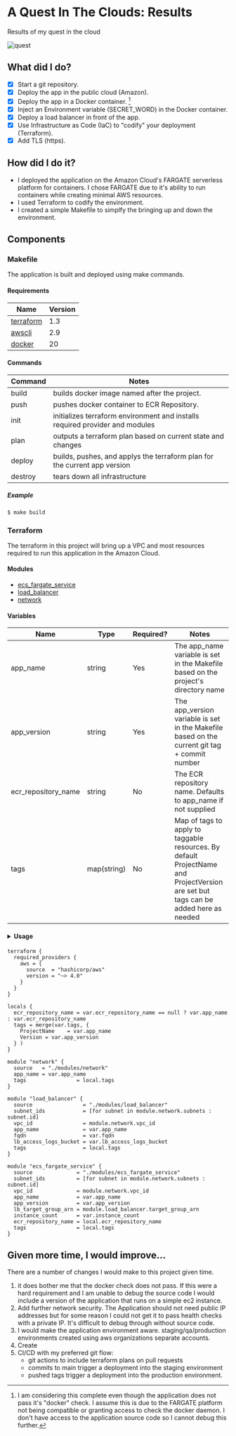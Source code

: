 # A Quest In The Clouds: Results
Results of my quest in the cloud

![quest](https://user-images.githubusercontent.com/2027534/215284609-361c15ff-8ee1-4f98-a543-8b5bf51091c7.gif)


## What did I do?

- [X] Start a git repository. 
- [X] Deploy the app in the public cloud (Amazon).
- [X] Deploy the app in a Docker container. [^1]
- [X] Inject an Environment variable (SECRET_WORD) in the Docker container. 
- [X] Deploy a load balancer in front of the app.
- [X] Use Infrastructure as Code (IaC) to "codify" your deployment (Terraform).
- [X] Add TLS (https).

[^1]: I am considering this complete even though the application does not pass it's "docker" check. I assume this is due to the FARGATE platform not being compatible or granting access to check the docker daemon. I don't have access to the application source code so I cannot debug this further.

## How did I do it?
* I deployed the application on the Amazon Cloud's FARGATE serverless platform for containers. I chose FARGATE due to it's ability to run containers while creating minimal AWS resources. 
* I used Terraform to codify the environment. 
* I created a simple Makefile to simplfy the bringing up and down the environment. 

## Components

### Makefile
The application is built and deployed using make commands. 

#### Requirements
| Name | Version |
| ---- | ------- | 
| [terraform](https://www.terraform.io/) | 1.3 | 
| [awscli](https://aws.amazon.com/cli/) | 2.9 | 
| [docker](https://www.docker.com/) | 20 | 

#### Commands
| Command | Notes |
| ------- | ----- |
| build | builds docker image named after the project. |
| push |  pushes docker container to ECR Repository. |
| init |  initializes terraform environment and installs required provider and modules |
| plan |  outputs a terraform plan based on current state and changes|
| deploy |  builds, pushes, and applys the terraform plan for the current app version |
| destroy |  tears down all infrastructure |

##### Example 
```sh
$ make build
```
### Terraform
The terraform in this project will bring up a VPC and most resources required to run this application in the Amazon Cloud. 

#### Modules
* [ecs_fargate_service](terraform/modules/ecs_fargate_service/README.md)
* [load_balancer](terraform/modules/load_balancer/README.md)
* [network](terraform/modules/network/README.md)

#### Variables
| Name | Type | Required? | Notes |
| ---- | ---- | --------- | ----- | 
| app_name | string | Yes | The app_name variable is set in the Makefile based on the project's directory name | 
| app_version | string | Yes | The app_version variable is set in the Makefile based on the current git tag + commit number |
| ecr_repository_name | string | No | The ECR repository name. Defaults to app_name if not supplied |
| tags | map(string) | No | Map of tags to apply to taggable resources. By default ProjectName and ProjectVersion are set but tags can be added here as needed |

#### <details><summary>Usage</summary>
```hcl
terraform {
  required_providers {
    aws = {
      source  = "hashicorp/aws"
      version = "~> 4.0"
    }
  }
}

locals {
  ecr_repository_name = var.ecr_repository_name == null ? var.app_name : var.ecr_repository_name
  tags = merge(var.tags, { 
    ProjectName    = var.app_name
    Version = var.app_version
  } )
}

module "network" {
  source   = "./modules/network"
  app_name = var.app_name
  tags                = local.tags
}

module "load_balancer" {
  source                = "./modules/load_balancer"
  subnet_ids            = [for subnet in module.network.subnets : subnet.id]
  vpc_id                = module.network.vpc_id
  app_name              = var.app_name
  fqdn                  = var.fqdn
  lb_access_logs_bucket = var.lb_access_logs_bucket
  tags                  = local.tags
}

module "ecs_fargate_service" {
  source              = "./modules/ecs_fargate_service"
  subnet_ids          = [for subnet in module.network.subnets : subnet.id]
  vpc_id              = module.network.vpc_id
  app_name            = var.app_name
  app_version         = var.app_version
  lb_target_group_arn = module.load_balancer.target_group_arn
  instance_count      = var.instance_count
  ecr_repository_name = local.ecr_repository_name
  tags                = local.tags
}
```
</details>

## Given more time, I would improve...
There are a number of changes I would make to this project given time. 
1. it does bother me that the docker check does not pass. If this were a hard requirement and I am unable to debug the source code I would include a version of the application that runs on a simple ec2 instance.
2. Add further network security. The Application should not need public IP addresses but for some reason I could not get it to pass health checks with a private IP. It's difficult to debug through without source code.
3. I would make the application environment aware. staging/qa/production environments created using aws organizations separate accounts. 
4. Create
5. CI/CD with my preferred git flow:
	- git actions to include terraform plans on pull requests
	- commits to main trigger a deployment into the staging environment
	- pushed tags trigger a deployment into the production environment. 






